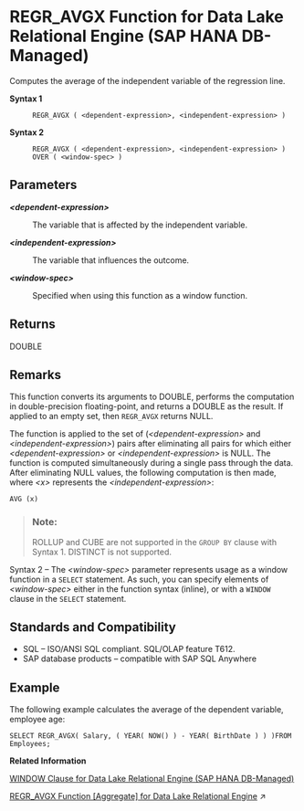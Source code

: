 <!-- loioaf6ea1317edd434a93f5bcece6597333 -->

# REGR\_AVGX Function for Data Lake Relational Engine \(SAP HANA DB-Managed\)

Computes the average of the independent variable of the regression line.




<dl>
<dt><b>

Syntax 1

</b></dt>
<dd>

```
REGR_AVGX ( <dependent-expression>, <independent-expression> )
```



</dd><dt><b>

Syntax 2

</b></dt>
<dd>

```
REGR_AVGX ( <dependent-expression>, <independent-expression> )
OVER ( <window-spec> )
```



</dd>
</dl>



<a name="loioaf6ea1317edd434a93f5bcece6597333__section_unf_lk5_vrb"/>

## Parameters


<dl>
<dt><b>

*<dependent-expression\>*

</b></dt>
<dd>

The variable that is affected by the independent variable.



</dd><dt><b>

*<independent-expression\>*

</b></dt>
<dd>

The variable that influences the outcome.



</dd><dt><b>

*<window-spec\>*

</b></dt>
<dd>

Specified when using this function as a window function.



</dd>
</dl>



<a name="loioaf6ea1317edd434a93f5bcece6597333__section_od4_lk5_vrb"/>

## Returns

DOUBLE



<a name="loioaf6ea1317edd434a93f5bcece6597333__section_tbd_mk5_vrb"/>

## Remarks

This function converts its arguments to DOUBLE, performs the computation in double-precision floating-point, and returns a DOUBLE as the result. If applied to an empty set, then `REGR_AVGX` returns NULL.

The function is applied to the set of \(*<dependent-expression\>* and *<independent-expression\>*\) pairs after eliminating all pairs for which either *<dependent-expression\>* or *<independent-expression\>* is NULL. The function is computed simultaneously during a single pass through the data. After eliminating NULL values, the following computation is then made, where *<x\>* represents the *<independent-expression\>*:

```
AVG (x)
```

> ### Note:  
> ROLLUP and CUBE are not supported in the `GROUP BY` clause with Syntax 1. DISTINCT is not supported.

Syntax 2 – The *<window-spec\>* parameter represents usage as a window function in a `SELECT` statement. As such, you can specify elements of *<window-spec\>* either in the function syntax \(inline\), or with a `WINDOW` clause in the `SELECT` statement.



<a name="loioaf6ea1317edd434a93f5bcece6597333__section_znr_mk5_vrb"/>

## Standards and Compatibility

-   SQL – ISO/ANSI SQL compliant. SQL/OLAP feature T612.
-   SAP database products – compatible with SAP SQL Anywhere



<a name="loioaf6ea1317edd434a93f5bcece6597333__section_tlf_nk5_vrb"/>

## Example

The following example calculates the average of the dependent variable, employee age:

```
SELECT REGR_AVGX( Salary, ( YEAR( NOW() ) - YEAR( BirthDate ) ) )FROM Employees;
```

**Related Information**  


[WINDOW Clause for Data Lake Relational Engine \(SAP HANA DB-Managed\)](../030-sql-statements/window-clause-for-data-lake-relational-engine-sap-hana-db-managed-c83b61b.md "Defines all or part of a window for use with window functions such as AVG and RANK in a SELECT statement.")

[REGR_AVGX Function [Aggregate] for Data Lake Relational Engine](https://help.sap.com/viewer/19b3964099384f178ad08f2d348232a9/2023_1_QRC/en-US/a573b70d84f21015a55f85bddd70d598.html "Computes the average of the independent variable of the regression line.") :arrow_upper_right:

